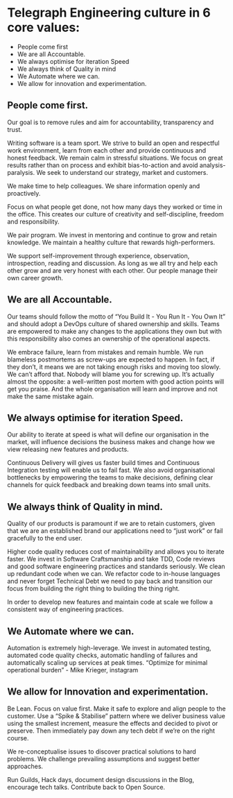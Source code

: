 # Telegraph Engineering culture in 6 core values:

 - People come first
 - We are all Accountable.
 - We always optimise for iteration Speed
 - We always think of Quality in mind
 - We Automate where we can.
 - We allow for innovation and experimentation.

## People come first.

Our goal is to remove rules and aim for accountability, transparency and trust.

Writing software is a team sport. We strive to build an open and respectful work environment, learn from each other and provide continuous and honest feedback. We remain calm in stressful situations. We focus on great results rather than on process and exhibit bias-to-action and avoid analysis-paralysis. We seek to understand our strategy, market and customers.

We make time to help colleagues. We share information openly and proactively.

Focus on what people get done, not how many days they worked or time in the office. This creates our culture of creativity and self-discipline, freedom and responsibility.

We pair program. We invest in mentoring and continue to grow and retain knowledge. We maintain a healthy culture that rewards high-performers.

We support self-improvement through experience, observation, introspection, reading and discussion. As long as we all try and help each other grow and are very honest with each other. Our people manage their own career growth.

## We are all Accountable.

Our teams should follow the motto of “You Build It - You Run It - You Own It” and should adopt a DevOps culture of shared ownership and skills. Teams are empowered to make any changes to the applications they own but with this responsibility also comes an ownership of the operational aspects.

We embrace failure, learn from mistakes and remain humble. We run blameless postmortems as screw-ups are expected to happen. In fact, if they don’t, it means we are not taking enough risks and moving too slowly. We can’t afford that. Nobody will blame you for screwing up. It’s actually almost the opposite: a well-written post mortem with good action points will get you praise. And the whole organisation will learn and improve and not make the same mistake again.

## We always optimise for iteration Speed.

Our ability to iterate at speed is what will define our organisation in the market, will influence decisions the business makes and change how we view releasing new features and products.

Continuous Delivery will gives us faster build times and Continuous Integration testing will enable us to fail fast. We also avoid organisational bottlenecks by empowering the teams to make decisions, defining clear channels for quick feedback and breaking down teams into small units.

## We always think of Quality in mind.

Quality of our products is paramount if we are to retain customers, given that we are an established brand our applications need to “just work” or fail gracefully to the end user.

Higher code quality reduces cost of maintainability and allows you to iterate faster. We invest in Software Craftsmanship and take TDD, Code reviews and good software engineering practices and standards seriously. We clean up redundant code when we can. We refactor code to in-house languages and never forget Technical Debt we need to pay back and transition our focus from building the right thing to building the thing right.

In order to develop new features and maintain code at scale we follow a consistent way of engineering practices.

## We Automate where we can.

Automation is extremely high-leverage. We invest in automated testing, automated code quality checks, automatic handling of failures and automatically scaling up services at peak times. “Optimize for minimal operational burden” - Mike Krieger, instagram

## We allow for Innovation and experimentation.

Be Lean. Focus on value first. Make it safe to explore and align people to the customer. Use a “Spike & Stabilise” pattern where we deliver business value using the smallest increment, measure the effects and decided to pivot or preserve. Then immediately pay down any tech debt if we’re on the right course.

We re-conceptualise issues to discover practical solutions to hard problems. We challenge prevailing assumptions and suggest better approaches.

Run Guilds, Hack days, document design discussions in the Blog, encourage tech talks. Contribute back to Open Source.
